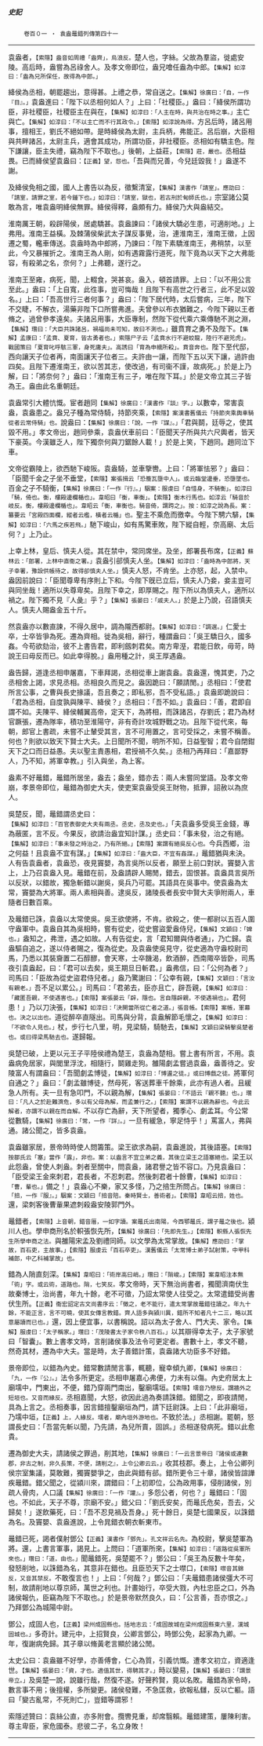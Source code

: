 

##### 史記
　　 `卷百０一 ‧ 袁盎鼂錯列傳第四十一`

* * *

袁盎者，`【索隱】盎音如周禮「盎齊」，烏浪反。`楚人也，字絲。父故為羣盜，徙處安陵。高后時，盎嘗為呂祿舍人。及孝文帝即位，盎兄噲任盎為中郎。`【集解】如淳曰：「盎為兄所保任，故得為中郎。」`

絳侯為丞相，朝罷趨出，意得甚。上禮之恭，常自送之。`【集解】徐廣曰：「自，一作『目』。」`袁盎進曰：「陛下以丞相何如人？」上曰：「社稷臣。」盎曰：「絳侯所謂功臣，非社稷臣，社稷臣主在與在，`【集解】如淳曰：「人主在時，與共治在時之事。」`主亡與亡。`【集解】如淳曰：「不以主亡而不行其政令。」【索隱】如淳說為得。`方呂后時，諸呂用事，擅相王，劉氏不絕如帶。是時絳侯為太尉，主兵柄，弗能正。呂后崩，大臣相與共畔諸呂，太尉主兵，適會其成功，所謂功臣，非社稷臣。丞相如有驕主色。陛下謙讓，臣主失禮，竊為陛下不取也。」後朝，上益莊，`【索隱】莊，嚴也。`丞相益畏。已而絳侯望袁盎曰：`【正義】望，怨也。`「吾與而兄善，今兒廷毀我！」盎遂不謝。

及絳侯免相之國，國人上書告以為反，徵繫清室，`【集解】漢書作「請室」。應劭曰：「請室，請罪之室，若今鍾下也。」如淳曰：「請室，獄也，若古刑於甸師氏也。」`宗室諸公莫敢為言，唯袁盎明絳侯無罪。絳侯得釋，盎頗有力。絳侯乃大與盎結交。

淮南厲王朝，殺辟陽侯，居處驕甚。袁盎諫曰：「諸侯大驕必生患，可適削地。」上弗用。淮南王益橫。及棘蒲侯柴武太子謀反事覺，治，連淮南王，淮南王徵，上因遷之蜀，轞車傳送。袁盎時為中郎將，乃諫曰：「陛下素驕淮南王，弗稍禁，以至此，今又暴摧折之。淮南王為人剛，如有遇霧露行道死，陛下竟為以天下之大弗能容，有殺弟之名，奈何？」上弗聽，遂行之。

淮南王至雍，病死，聞，上輟食，哭甚哀。盎入，頓首請罪。上曰：「以不用公言至此。」盎曰：「上自寬，此徃事，豈可悔哉！且陛下有高世之行者三，此不足以毀名。」上曰：「吾高世行三者何事？」盎曰：「陛下居代時，太后嘗病，三年，陛下不交睫，不解衣，湯藥非陛下口所嘗弗進。夫曾參以布衣猶難之，今陛下親以王者脩之，過曾參孝遠矣。夫諸呂用事，大臣專制，然陛下從代乘六乘傳馳不測之淵，`【集解】瓚曰：「大臣共誅諸呂，禍福尚未可知，故曰不測也。」`雖賁育之勇不及陛下。`【集解】孟康曰：「孟賁、夏育，皆古勇者也。」索隱尸子云「孟賁水行不避蛟龍，陸行不避兕虎」。戰國策曰「夏育叱呼駭三軍，身死庸夫」。高誘曰「育為申繻所殺」。賁音奔也。`陛下至代邸，西向讓天子位者再，南面讓天子位者三。夫許由一讓，而陛下五以天下讓，過許由四矣。且陛下遷淮南王，欲以苦其志，使改過，有司衞不謹，故病死。」於是上乃解，曰：「將奈何？」盎曰：「淮南王有三子，唯在陛下耳。」於是文帝立其三子皆為王。盎由此名重朝廷。

袁盎常引大體忼慨。宦者趙同`【集解】徐廣曰：「漢書作『談』字。」`以數幸，常害袁盎，袁盎患之。盎兄子種為常侍騎，持節夾乘，`【索隱】案漢書舊儀云「持節夾乘輿車騎從者云常侍騎」也。`說盎曰：`【集解】徐廣曰：「說，一作『謀』。」`「君與鬬，廷辱之，使其毀不用。」孝文帝出，趙同參乘，袁盎伏車前曰：「臣聞天子所與共六尺輿者，皆天下豪英。今漢雖乏人，陛下獨奈何與刀鋸餘人載！」於是上笑，下趙同。趙同泣下車。

文帝從霸陵上，欲西馳下峻阪。袁盎騎，並車擥轡。上曰：「將軍怯邪？」盎曰：「臣聞千金之子坐不垂堂，`【索隱】案張揖云「恐簷瓦墮中人」。或云臨堂邊垂，恐墮墜也。`百金之子不騎衡，`【集解】徐廣曰：「一作『行』。」駰案：服虔曰「自惜身，不騎衡」。如淳曰「騎，倚也。衡，樓殿邊欄楯也」。韋昭曰「衡，車衡」。【索隱】衡木行馬也。如淳云「騎音於岐反。衡，樓殿邊欄楯也」。韋昭云「衡，車衡也。騎音倚，謂跨之」。按：如淳之說為長。案：纂要云「宮殿四面欄，縱者云檻，橫者云楯」也。`聖主不乘危而徼幸。今陛下騁六騑，`【集解】如淳曰：「六馬之疾若飛。」`馳下峻山，如有馬驚車敗，陛下縱自輕，奈高廟、太后何？」上乃止。

上幸上林，皇后、慎夫人從。其在禁中，常同席坐。及坐，郎署長布席，`【正義】蘇林云：「郎署，上林中直衞之署。」`袁盎引郤慎夫人坐。`【集解】如淳曰：「盎時為中郎將，天子幸署，豫設供帳待之，故得卻慎夫人坐。」`慎夫人怒，不肯坐。上亦怒，起，入禁中。盎因前說曰：「臣聞尊卑有序則上下和。今陛下旣已立后，慎夫人乃妾，妾主豈可與同坐哉！適所以失尊卑矣。且陛下幸之，即厚賜之。陛下所以為慎夫人，適所以禍之。陛下獨不見『人彘』乎？」`【集解】張晏曰：「戚夫人。」`於是上乃說，召語慎夫人。慎夫人賜盎金五十斤。

然袁盎亦以數直諫，不得久居中，調為隴西都尉。`【集解】如淳曰：「調選。」`仁愛士卒，士卒皆爭為死。遷為齊相。徙為吳相，辭行，種謂盎曰：「吳王驕日久，國多姦。今苟欲劾治，彼不上書告君，即利劔刺君矣。南方卑溼，君能日飲，毋苛，時說王曰毋反而已。如此幸得脫。」盎用種之計，吳王厚遇盎。

盎告歸，道逢丞相申屠嘉，下車拜謁，丞相從車上謝袁盎。袁盎還，愧其吏，乃之丞相舍上謁，求見丞相。丞相良久而見之。盎因跪曰：「願請閒。」丞相曰：「使君所言公事，之曹與長史掾議，吾且奏之；即私邪，吾不受私語。」袁盎即跪說曰：「君為丞相，自度孰與陳平、絳侯？」丞相曰：「吾不如。」袁盎曰：「善，君即自謂不如。夫陳平、絳侯輔翼高帝，定天下，為將相，而誅諸呂，存劉氏；君乃為材官蹶張，遷為隊率，積功至淮陽守，非有奇計攻城野戰之功。且陛下從代來，每朝，郎官上書疏，未嘗不止輦受其言，言不可用置之，言可受採之，未嘗不稱善。何也？則欲以致天下賢士大夫。上日聞所不聞，明所不知，日益聖智；君今自閉鉗天下之口而日益愚。夫以聖主責愚相，君授禍不久矣。」丞相乃再拜曰：「嘉鄙野人，乃不知，將軍幸教。」引入與坐，為上客。

盎素不好鼂錯，鼂錯所居坐，盎去；盎坐，錯亦去：兩人未嘗同堂語。及孝文帝崩，孝景帝即位，鼂錯為御史大夫，使吏案袁盎受吳王財物，抵罪，詔赦以為庶人。

吳楚反，聞，鼂錯謂丞史曰：`【集解】如淳曰：「百官表御史大夫有兩丞。丞史，丞及史也。」`「夫袁盎多受吳王金錢，專為蔽匿，言不反。今果反，欲請治盎宜知計謀。」丞史曰：「事未發，治之有絕。`【集解】如淳曰：「事未發之時治之，乃有所絕。」【索隱】案謂有絕吳反心也。`今兵西鄉，治之何益！且袁盎不宜有謀。」`【集解】如淳曰：「盎大臣，不宜有姦謀。」`鼂錯猶與未決。人有告袁盎者，袁盎恐，夜見竇嬰，為言吳所以反者，願至上前口對狀。竇嬰入言上，上乃召袁盎入見。鼂錯在前，及盎請辟人賜閒，錯去，固恨甚。袁盎具言吳所以反狀，以錯故，獨急斬錯以謝吳，吳兵乃可罷。其語具在吳事中。使袁盎為太常，竇嬰為大將軍。兩人素相與善。逮吳反，諸陵長者長安中賢大夫爭附兩人，車隨者日數百乘。

及鼂錯已誅，袁盎以太常使吳。吳王欲使將，不肯。欲殺之，使一都尉以五百人圍守盎軍中。袁盎自其為吳相時，嘗有從史，從史嘗盜愛盎侍兒，`【集解】文穎曰：「婢也。」`盎知之，弗泄，遇之如故。人有告從史，言「君知爾與侍者通」，乃亡歸。袁盎驅自追之，遂以侍者賜之，復為從史。及袁盎使吳見守，從史適為守盎校尉司馬，乃悉以其裝齎置二石醇醪，會天寒，士卒饑渴，飲酒醉，西南陬卒皆卧，司馬夜引袁盎起，曰：「君可以去矣，吳王期旦日斬君。」盎弗信，曰：「公何為者？」司馬曰：「臣故為從史盜君侍兒者。」盎乃驚謝曰：「公幸有親，`【集解】文穎曰：「言汝有親老。」`吾不足以累公。」司馬曰：「君弟去，臣亦且亡，辟吾親，`【集解】如淳曰：「藏匿吾親，不使遇害也。」【索隱】案張晏云「辟，隱也。言自隱辟親，不使遇禍也」。`君何患！」乃以刀決張，`【集解】如淳曰：「決開當所從亡者之道。」張音帳。【索隱】案帳，軍幕也。決之以出也。`道從醉卒直隧出。司馬與分背，袁盎解節毛懷之，`【集解】如淳曰：「不欲令人見也。」`杖，步行七八里，明，見梁騎，騎馳去，`【集解】文穎曰梁騎擊吳楚者也。或曰得梁馬馳去也。`遂歸報。

吳楚已破，上更以元王子平陸侯禮為楚王，袁盎為楚相。嘗上書有所言，不用。袁盎病免居家，與閭里浮沈，相隨行，鬬雞走狗。雒陽劇孟嘗過袁盎，盎善待之。安陵富人有謂盎曰：「吾聞劇孟博徒，`【集解】如淳曰：「博盪之徒。」或曰博戲之徒。`將軍何自通之？」盎曰：「劇孟雖博徒，然母死，客送葬車千餘乘，此亦有過人者。且緩急人所有。夫一旦有急叩門，不以親為解，`【集解】張晏曰：「不語云『親不聽』也。」瓚曰：「凡人之於赴難濟危，多以有父母為解，而孟兼行之。」【索隱】案謂不以親為辭也。今此云解者，亦謂不以親在而自解。`不以存亡為辭，天下所望者，獨季心、劇孟耳。今公常從數騎，`【集解】徐廣曰：「常，一作『詳』。」`一旦有緩急，寧足恃乎！」罵富人，弗與通。諸公聞之，皆多袁盎。

袁盎雖家居，景帝時時使人問籌策。梁王欲求為嗣，袁盎進說，其後語塞。`【索隱】按鄒氏云「塞」當作「露」，非也。案：以盎言不宜立弟之義，其後立梁王之語塞絕也。`梁王以此怨盎，曾使人刺盎。刺者至關中，問袁盎，諸君譽之皆不容口。乃見袁盎曰：「臣受梁王金來刺君，君長者，不忍刺君。然後刺君者十餘曹，`【集解】如淳曰：「曹，輩也。」`備之！」袁盎心不樂，家又多怪，乃之掊生所問占。`【集解】徐廣曰：「掊，一作『服』。」駰案：文穎曰「掊音陪。秦時賢士，善術者」。【索隱】韋昭云掊，姓也。`還，梁刺客後曹軰果遮刺殺盎安陵郭門外。

鼂錯者，`【索隱】上音朝，錯音厝，一如字讀。案鼂氏出南陽，今西鄂鼂氏，謂子鼂之後也。`潁川人也。學申商刑名於軹張恢先所，`【集解】徐廣曰：「先即先生。」【索隱】軹縣人張恢先生所學申商之法。`與雒陽宋孟及劉禮同師。以文學為太常掌故。`【集解】應劭曰：「掌故，百石吏，主故事。」【索隱】服虔云「百石卒吏」。漢舊儀云「太常博士弟子試射策，中甲科補郎，中乙科補掌故」也。`

錯為人陗直刻深。`【集解】韋昭曰：「術岸高曰峭。」瓚曰：「陗峻。」【索隱】案韋昭注本無「術」字。或云術，道路也。陗，七笑反。`孝文帝時，天下無治尚書者，獨聞濟南伏生故秦博士，治尚書，年九十餘，老不可徵，乃詔太常使人往受之。太常遣錯受尚書伏生所。`【正義】衞宏詔定古文尚書序云：「徵之，老不能行，遣太常掌故鼂錯往讀之。年九十餘，不能正言，言不可曉，使其女傳言教錯。齊人語多與潁川異，錯所不知者凡十二三，略以其意屬讀而已也。」`還，因上便宜事，以書稱說。詔以為太子舍人、門大夫、家令。`【集解】服虔曰：「太子稱家。」瓚曰：「茂陵書太子家令秩八百石。」`以其辯得幸太子，太子家號曰「智囊」。數上書孝文時，言削諸侯事及法令可更定者。書數十上，孝文不聽，然奇其材，遷為中大夫。當是時，太子善錯計策，袁盎諸大功臣多不好錯。

景帝即位，以錯為內史。錯常數請閒言事，輒聽，寵幸傾九卿，`【集解】徐廣曰：「九，一作『公』。」`法令多所更定。丞相申屠嘉心弗便，力未有以傷。內史府居太上廟壖中，門東出，不便，錯乃穿兩門南出，鑿廟壖垣。`【索隱】壖音乃戀反。謂牆外之短垣也。又音而緣反。`丞相嘉聞，大怒，欲因此過為奏請誅錯。錯聞之，即夜請閒，具為上言之。丞相奏事，因言錯擅鑿廟垣為門，請下廷尉誅。上曰：「此非廟垣，乃壖中垣，`【正義】上，人緣反。壖者，廟內垣外游地也。`不致於法。」丞相謝。罷朝，怒謂長史曰：「吾當先斬以聞，乃先請，為兒所賣，固誤。」丞相遂發病死。錯以此愈貴。

遷為御史大夫，請諸侯之罪過，削其地，`【集解】徐廣曰：「一云言景帝曰『諸侯或連數郡，非古之制，非久長策，不便，請削之』，上令公卿云云。」`收其枝郡。奏上，上令公卿列侯宗室集議，莫敢難，獨竇嬰爭之，由此與錯有郤。錯所更令三十章，諸侯皆諠譁疾鼂錯。錯父聞之，從潁川來，謂錯曰：「上初即位，公為政用事，侵削諸侯，別疏人骨肉，人口議`【集解】徐廣曰：「一作『讙』。」`多怨公者，何也？」鼂錯曰：「固也。不如此，天子不尊，宗廟不安。」錯父曰：「劉氏安矣，而鼂氏危矣，吾去，父歸矣！」遂飲藥死，曰：「吾不忍見禍及吾身。」死十餘日，吳楚七國果反，以誅錯為名。及竇嬰、袁盎進說，上令晁錯衣朝衣斬東市。

鼂錯已死，謁者僕射鄧公`【正義】漢書作「鄧先」。孔文祥云名先。`為校尉，擊吳楚軍為將。還，上書言軍事，謁見上。上問曰：「道軍所來，`【集解】如淳曰：「道路從吳軍所來也。」瓚曰：「道，由也。」`聞鼂錯死，吳楚罷不？」鄧公曰：「吳王為反數十年矣，發怒削地，以誅錯為名，其意非在錯也。且臣恐天下之士噤口，`【索隱】噤音其錦反，又音其禁反。`不敢復言也！」上曰：「何哉？」鄧公曰：「夫鼂錯患諸侯彊大不可制，故請削地以尊京師，萬世之利也。計畫始行，卒受大戮，內杜忠臣之口，外為諸侯報仇，臣竊為陛下不取也。」於是景帝默然良久，曰：「公言善，吾亦恨之。」乃拜鄧公為城陽中尉。

鄧公，成固人也，`【正義】梁州成固縣也。括地志云：「成固故城在梁州成固縣東六里，漢城固城也。」`多奇計。建元中，上招賢良，公卿言鄧公，時鄧公免，起家為九卿。一年，復謝病免歸。其子章以脩黃老言顯於諸公閒。

太史公曰：袁盎雖不好學，亦善傅會，仁心為質，引義忼慨。遭孝文初立，資適逢世。`【集解】張晏曰：「資，才也。適值其世，得騁其才。」`時以變易，`【集解】張晏曰：「謂景帝立。」`及吳楚一說，說雖行哉，然復不遂。好聲矜賢，竟以名敗。鼂錯為家令時，數言事不用；後擅權，多所變更。諸侯發難，不急匡救，欲報私讎，反以亡軀。語曰「變古亂常，不死則亡」，豈錯等謂邪！

索隱述贊曰：袁絲公直，亦多附會。攬轡見重，却席翳賴。鼂錯建策，屢陳利害。尊主卑臣，家危國泰。悲彼二子，名立身敗！

* * *

